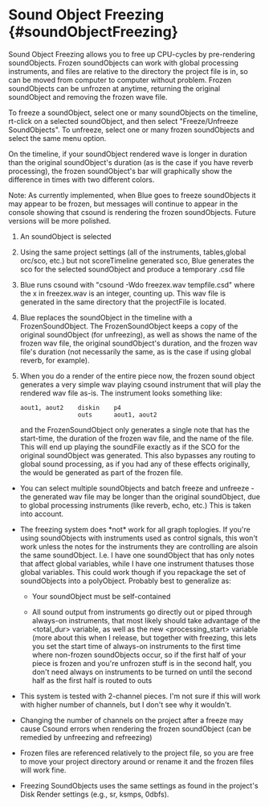 Sound Object Freezing {#soundObjectFreezing}
=====================

Sound Object Freezing allows you to free up CPU-cycles by pre-rendering
soundObjects. Frozen soundObjects can work with global processing
instruments, and files are relative to the directory the project file is
in, so can be moved from computer to computer without problem. Frozen
soundObjects can be unfrozen at anytime, returning the original
soundObject and removing the frozen wave file.

To freeze a soundObject, select one or many soundObjects on the
timeline, rt-click on a selected soundObject, and then select
\"Freeze/Unfreeze SoundObjects\". To unfreeze, select one or many frozen
soundObjects and select the same menu option.

On the timeline, if your soundObject rendered wave is longer in duration
than the original soundObject\'s duration (as is the case if you have
reverb processing), the frozen soundObject\'s bar will graphically show
the difference in times with two different colors.

Note: As currently implemented, when Blue goes to freeze soundObjects it
may appear to be frozen, but messages will continue to appear in the
console showing that csound is rendering the frozen soundObjects. Future
versions will be more polished.

1.  An soundObject is selected

2.  Using the same project settings (all of the instruments,
    tables,global orc/sco, etc.) but not scoreTimeline generated sco,
    Blue generates the sco for the selected soundObject and produce a
    temporary .csd file

3.  Blue runs csound with \"csound -Wdo freezex.wav tempfile.csd\" where
    the x in freezex.wav is an integer, counting up. This wav file is
    generated in the same directory that the projectFile is located.

4.  Blue replaces the soundObject in the timeline with a
    FrozenSoundObject. The FrozenSoundObject keeps a copy of the
    original soundObject (for unfreezing), as well as shows the name of
    the frozen wav file, the original soundObject\'s duration, and the
    frozen wav file\'s duration (not necessarily the same, as is the
    case if using global reverb, for example).

5.  When you do a render of the entire piece now, the frozen sound
    object generates a very simple wav playing csound instrument that
    will play the rendered wav file as-is. The instrument looks
    something like:

        aout1, aout2    diskin    p4         
                        outs      aout1, aout2 
                  

    and the FrozenSoundObject only generates a single note that has the
    start-time, the duration of the frozen wav file, and the name of the
    file. This will end up playing the soundFile exactly as if the SCO
    for the original soundObject was generated. This also bypasses any
    routing to global sound processing, as if you had any of these
    effects originally, the would be generated as part of the frozen
    file.

-   You can select multiple soundObjects and batch freeze and unfreeze
    -the generated wav file may be longer than the original soundObject,
    due to global processing instruments (like reverb, echo, etc.) This
    is taken into account.

-   The freezing system does \*not\* work for all graph toplogies. If
    you\'re using soundObjects with instruments used as control signals,
    this won\'t work unless the notes for the instruments they are
    controlling are alsoin the same soundObject. I.e. I have one
    soundObject that has only notes that affect global variables, while
    I have one instrument thatuses those global variables. This could
    work though if you repackage the set of soundObjects into a
    polyObject. Probably best to generalize as:

    -   Your soundObject must be self-contained

    -   All sound output from instruments go directly out or piped
        through always-on instruments, that most likely should take
        advantage of the \<total\_dur\> variable, as well as the new
        \<processing\_start\> variable (more about this when I release,
        but together with freezing, this lets you set the start time of
        always-on instruments to the first time where non-frozen
        soundObjects occur, so if the first half of your piece is frozen
        and you\'re unfrozen stuff is in the second half, you don\'t
        need always on instruments to be turned on until the second half
        as the first half is routed to outs

-   This system is tested with 2-channel pieces. I\'m not sure if this
    will work with higher number of channels, but I don\'t see why it
    wouldn\'t.

-   Changing the number of channels on the project after a freeze may
    cause Csound errors when rendering the frozen soundObject (can be
    remedied by unfreezing and refreezing)

-   Frozen files are referenced relatively to the project file, so you
    are free to move your project directory around or rename it and the
    frozen files will work fine.

-   Freezing SoundObjects uses the same settings as found in the
    project\'s Disk Render settings (e.g., sr, ksmps, 0dbfs).
